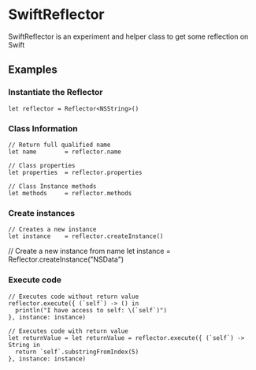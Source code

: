 # SwiftReflector

SwiftReflector is an experiment and helper class to get some reflection on Swift

## Examples

### Instantiate the Reflector

	let reflector = Reflector<NSString>()

### Class Information

	// Return full qualified name
    let name        = reflector.name
    
    // Class properties
    let properties  = reflector.properties
    
    // Class Instance methods
    let methods     = reflector.methods

### Create instances

	// Creates a new instance
	let instance    = reflector.createInstance()

  // Create a new instance from name
  let instance    = Reflector.createInstance("NSData")
	
### Execute code

	// Executes code without return value
	reflector.execute({ (`self`) -> () in
      println("I have access to self: \(`self`)")
    }, instance: instance)
    
    // Executes code with return value
    let returnValue = let returnValue = reflector.execute({ (`self`) -> String in
      return `self`.substringFromIndex(5)
    }, instance: instance)
